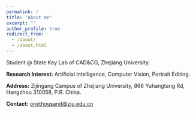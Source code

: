 ```yaml
---
permalink: /
title: "About me"
excerpt: ""
author_profile: true
redirect_from: 
  - /about/
  - /about.html
---
```



Student @ State Key Lab of CAD&CG, Zhejiang University.

**Research Interest:** Artificial Intelligence, Computer Vision, Portrait Editing.

**Address:** Zijingang Campus of Zhejiang University, 866 Yuhangtang Rd, Hangzhou 310058, P.R. China.

**Contact:** onethousand@zju.edu.cn



